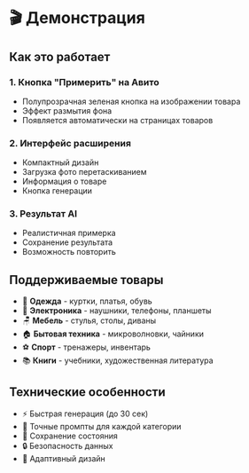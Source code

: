 # 🎬 Демонстрация

## Как это работает

### 1. Кнопка "Примерить" на Авито
- Полупрозрачная зеленая кнопка на изображении товара
- Эффект размытия фона
- Появляется автоматически на страницах товаров

### 2. Интерфейс расширения
- Компактный дизайн
- Загрузка фото перетаскиванием
- Информация о товаре
- Кнопка генерации

### 3. Результат AI
- Реалистичная примерка
- Сохранение результата
- Возможность повторить

## Поддерживаемые товары

- 👕 **Одежда** - куртки, платья, обувь
- 📱 **Электроника** - наушники, телефоны, планшеты  
- 🪑 **Мебель** - стулья, столы, диваны
- 🏠 **Бытовая техника** - микроволновки, чайники
- ⚽ **Спорт** - тренажеры, инвентарь
- 📚 **Книги** - учебники, художественная литература

## Технические особенности

- ⚡ Быстрая генерация (до 30 сек)
- 🎯 Точные промпты для каждой категории
- 💾 Сохранение состояния
- 🔒 Безопасность данных
- 📱 Адаптивный дизайн
